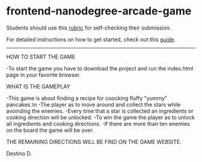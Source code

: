 frontend-nanodegree-arcade-game
===============================

Students should use this [rubric](https://www.udacity.com/course/viewer/#!/c-nd001/l-2696458597/m-2687128535) for self-checking their submission.

For detailed instructions on how to get started, check out this [guide](https://docs.google.com/document/d/1v01aScPjSWCCWQLIpFqvg3-vXLH2e8_SZQKC8jNO0Dc/pub?embedded=true).

********************************************************************************************************************************
HOW TO START THE GAME

-To start the game you have to download the project and run the index.html
page in your favorite browser.

WHAT IS THE GAMEPLAY

-This game is about finding a recipe for coocking fluffy "yummy" pancakes.\n
-The player as to move around and collect the stars while avoinding the enemies.
-Every time that a star is collected an ingredients or cooking direction will be unlocked.
-To win the game the player as to unlock all ingredients and cooking directions.
-If there are more than ten enemies on the board the game will be over.

THE REMAINING DIRECTIONS WILL BE FIND ON THE GAME WEBSITE.

Destino D.

